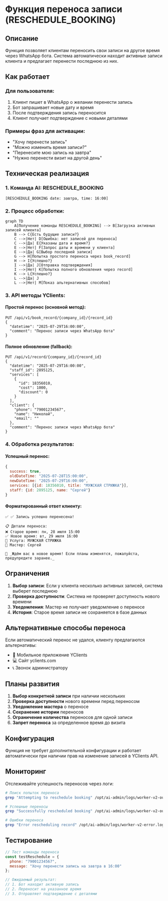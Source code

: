# Функция переноса записи (RESCHEDULE_BOOKING)

## Описание

Функция позволяет клиентам переносить свои записи на другое время через WhatsApp бота. Система автоматически находит активные записи клиента и предлагает перенести последнюю из них.

## Как работает

### Для пользователя:

1. Клиент пишет в WhatsApp о желании перенести запись
2. Бот запрашивает новые дату и время
3. После подтверждения запись переносится
4. Клиент получает подтверждение с новыми деталями

### Примеры фраз для активации:
- "Хочу перенести запись"
- "Можно изменить время записи?"
- "Перенесите мою запись на завтра"
- "Нужно перенести визит на другой день"

## Техническая реализация

### 1. Команда AI: RESCHEDULE_BOOKING

```
[RESCHEDULE_BOOKING date: завтра, time: 16:00]
```

### 2. Процесс обработки:

```mermaid
graph TD
    A[Получение команды RESCHEDULE_BOOKING] --> B[Загрузка активных записей клиента]
    B --> C{Есть будущие записи?}
    C -->|Нет| D[Ошибка: нет записей для переноса]
    C -->|Да| E{Указаны дата и время?}
    E -->|Нет| F[Запрос даты и времени у клиента]
    E -->|Да| G[Выбор последней записи]
    G --> H[Попытка простого переноса через book_record]
    H --> I{Успешно?}
    I -->|Да| J[Отправка подтверждения]
    I -->|Нет| K[Попытка полного обновления через record]
    K --> L{Успешно?}
    L -->|Да| J
    L -->|Нет| M[Показ альтернативных способов]
```

### 3. API методы YClients:

#### Простой перенос (основной метод):
```http
PUT /api/v1/book_record/{company_id}/{record_id}
{
  "datetime": "2025-07-29T16:00:00",
  "comment": "Перенос записи через WhatsApp бота"
}
```

#### Полное обновление (fallback):
```http
PUT /api/v1/record/{company_id}/{record_id}
{
  "datetime": "2025-07-29T16:00:00",
  "staff_id": 2895125,
  "services": [
    {
      "id": 18356010,
      "cost": 1000,
      "discount": 0
    }
  ],
  "client": {
    "phone": "79001234567",
    "name": "Николай",
    "email": ""
  },
  "comment": "Перенос записи через WhatsApp бота"
}
```

### 4. Обработка результатов:

#### Успешный перенос:
```javascript
{
  success: true,
  oldDateTime: "2025-07-28T15:00:00",
  newDateTime: "2025-07-29T16:00:00",
  services: [{id: 18356010, title: "МУЖСКАЯ СТРИЖКА"}],
  staff: {id: 2895125, name: "Сергей"}
}
```

#### Форматированный ответ клиенту:
```
✅ ✅ Запись успешно перенесена!

📋 Детали переноса:
❌ Старое время: пн, 28 июля 15:00
✅ Новое время: вт, 29 июля 16:00
💇 Услуга: МУЖСКАЯ СТРИЖКА
👤 Мастер: Сергей

💬 _Ждём вас в новое время! Если планы изменятся, пожалуйста, предупредите заранее._
```

## Ограничения

1. **Выбор записи**: Если у клиента несколько активных записей, система выберет последнюю
2. **Проверка доступности**: Система не проверяет доступность нового времени
3. **Уведомления**: Мастер не получает уведомление о переносе
4. **История**: Старое время записи не сохраняется в базе данных

## Альтернативные способы переноса

Если автоматический перенос не удался, клиенту предлагаются альтернативы:
- 📱 Мобильное приложение YClients
- 💻 Сайт yclients.com
- 📞 Звонок администратору

## Планы развития

1. **Выбор конкретной записи** при наличии нескольких
2. **Проверка доступности** нового времени перед переносом
3. **Уведомление мастера** о переносе
4. **Сохранение истории** переносов
5. **Ограничение количества** переносов для одной записи
6. **Запрет переноса** за определенное время до визита

## Конфигурация

Функция не требует дополнительной конфигурации и работает автоматически при наличии прав на изменение записей в YClients API.

## Мониторинг

Отслеживайте успешность переносов через логи:
```bash
# Поиск попыток переноса
grep "Attempting to reschedule booking" /opt/ai-admin/logs/worker-v2-out.log

# Успешные переносы
grep "Successfully rescheduled booking" /opt/ai-admin/logs/worker-v2-out.log

# Ошибки переноса
grep "Error rescheduling record" /opt/ai-admin/logs/worker-v2-error.log
```

## Тестирование

```javascript
// Тест команды переноса
const testReschedule = {
  phone: "79001234567",
  message: "Хочу перенести запись на завтра в 16:00"
};

// Ожидаемый результат:
// 1. Бот находит активную запись
// 2. Переносит на указанное время
// 3. Отправляет подтверждение с деталями
```